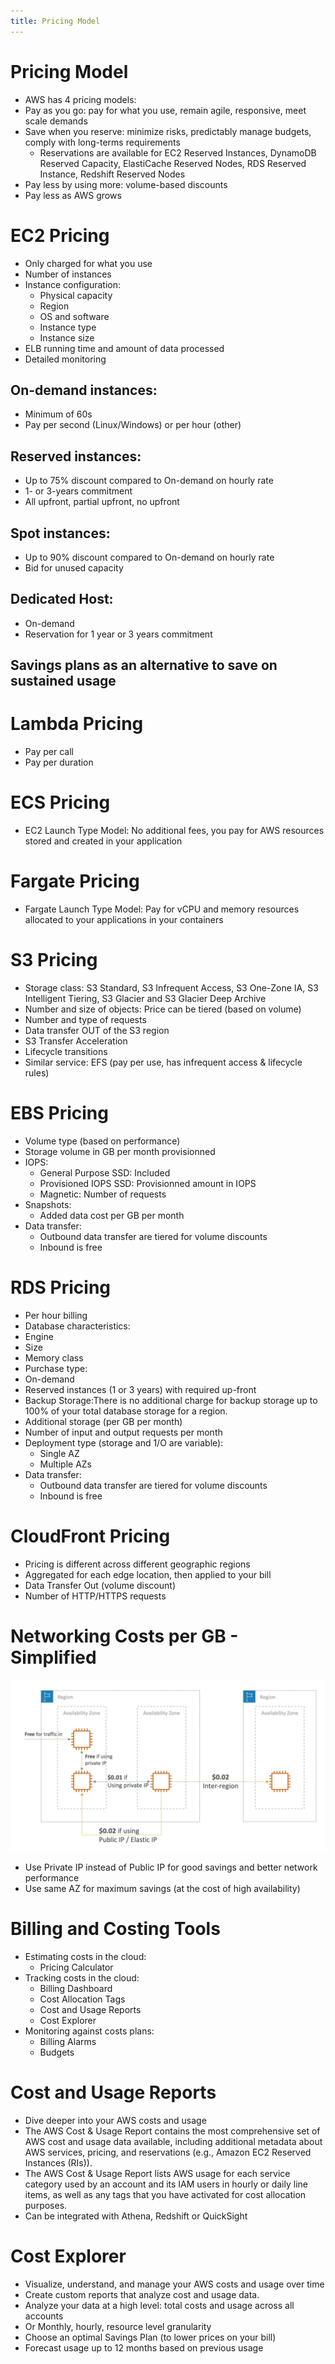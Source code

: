 ```yaml
---
title: Pricing Model
---
```


# Pricing Model
- AWS has 4 pricing models:
- Pay as you go: pay for what you use, remain agile, responsive, meet scale demands
- Save when you reserve: minimize risks, predictably manage budgets, comply with long-terms requirements
    - Reservations are available for EC2 Reserved Instances, DynamoDB Reserved Capacity, ElastiCache Reserved Nodes, RDS Reserved Instance, Redshift Reserved Nodes
- Pay less by using more: volume-based discounts
- Pay less as AWS grows

# EC2 Pricing
- Only charged for what you use
- Number of instances
- Instance configuration:
    - Physical capacity
    - Region
    - OS and software
    - Instance type
    - Instance size
- ELB running time and amount of data processed
- Detailed monitoring

## On-demand instances:
- Minimum of 60s
- Pay per second (Linux/Windows) or per hour (other)
## Reserved instances:
- Up to 75% discount compared to On-demand on hourly rate
- 1- or 3-years commitment
- All upfront, partial upfront, no upfront
## Spot instances:
- Up to 90% discount compared to On-demand on hourly rate
- Bid for unused capacity
## Dedicated Host:
- On-demand
- Reservation for 1 year or 3 years commitment
## Savings plans as an alternative to save on sustained usage

# Lambda Pricing
- Pay per call
- Pay per duration

# ECS Pricing
- EC2 Launch Type Model: No additional fees, you pay for AWS resources stored and created in your application

# Fargate Pricing
- Fargate Launch Type Model: Pay for vCPU and memory resources allocated to your applications in your containers

# S3 Pricing
- Storage class: S3 Standard, S3 Infrequent Access, S3 One-Zone IA, S3 Intelligent Tiering, S3 Glacier and S3 Glacier Deep Archive
- Number and size of objects: Price can be tiered (based on volume)
- Number and type of requests
- Data transfer OUT of the S3 region
- S3 Transfer Acceleration
- Lifecycle transitions
- Similar service: EFS (pay per use, has infrequent access & lifecycle rules)

# EBS Pricing
- Volume type (based on performance)
- Storage volume in GB per month provisionned
- IOPS:
    - General Purpose SSD: Included
    - Provisioned IOPS SSD: Provisionned amount in IOPS
    - Magnetic: Number of requests
- Snapshots:
    - Added data cost per GB per month
- Data transfer:
    - Outbound data transfer are tiered for volume discounts
    - Inbound is free

# RDS Pricing
- Per hour billing
- Database characteristics:
- Engine
- Size
- Memory class
- Purchase type:
- On-demand
- Reserved instances (1 or 3 years) with required up-front
- Backup Storage:There is no additional charge for backup storage up to 100% of your total database storage for a region.
- Additional storage (per GB per month)
- Number of input and output requests per month
- Deployment type (storage and 1/O are variable):
    - Single AZ
    - Multiple AZs
- Data transfer:
    - Outbound data transfer are tiered for volume discounts
    - Inbound is free

# CloudFront Pricing
- Pricing is different across different geographic regions
- Aggregated for each edge location, then applied to your bill
- Data Transfer Out (volume discount)
- Number of HTTP/HTTPS requests

# Networking Costs per GB - Simplified
![Networking Costs per GB](Network-Price.png)
- Use Private IP instead of Public IP for good savings and better network performance
- Use same AZ for maximum savings (at the cost of high availability)

# Billing and Costing Tools
- Estimating costs in the cloud:
    - Pricing Calculator
- Tracking costs in the cloud:
    - Billing Dashboard
    - Cost Allocation Tags
    - Cost and Usage Reports
    - Cost Explorer
- Monitoring against costs plans:
    - Billing Alarms
    - Budgets

# Cost and Usage Reports
- Dive deeper into your AWS costs and usage
- The AWS Cost & Usage Report contains the most comprehensive set of AWS cost and usage data available, including additional metadata about AWS services, pricing, and reservations (e.g., Amazon EC2 Reserved Instances (RIs)).
- The AWS Cost & Usage Report lists AWS usage for each service category used by an account and its IAM users in hourly or daily line items, as well as any tags that you have activated for cost allocation purposes.
- Can be integrated with Athena, Redshift or QuickSight

# Cost Explorer
- Visualize, understand, and manage your AWS costs and usage over time
- Create custom reports that analyze cost and usage data.
- Analyze your data at a high level: total costs and usage across all accounts
- Or Monthly, hourly, resource level granularity
- Choose an optimal Savings Plan (to lower prices on your bill)
- Forecast usage up to 12 months based on previous usage